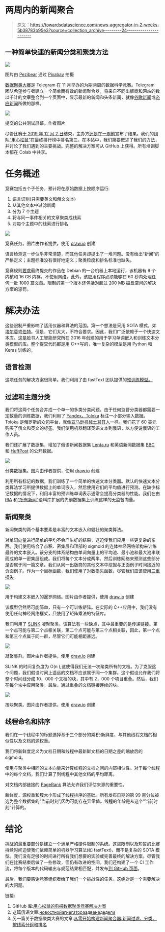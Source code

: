 # 两周内的新闻聚合

> 原文：<https://towardsdatascience.com/news-aggregator-in-2-weeks-5b38783b95e3?source=collection_archive---------24----------------------->

## 一种简单快速的新闻分类和聚类方法

![](img/5a4f6bd95573f57ba1c6af734335bce4.png)

图片由 [Pezibear](https://pixabay.com/ru/users/Pezibear-526143/?utm_source=link-attribution&amp;utm_medium=referral&amp;utm_campaign=image&amp;utm_content=502778) 通过 [Pixabay](https://pixabay.com/ru/?utm_source=link-attribution&utm_medium=referral&utm_campaign=image&utm_content=502778) 拍摄

[数据聚类大赛](https://contest.com/data-clustering)是 Telegram 在 11 月举办的为期两周的数据科学竞赛。Telegram 团队希望参与者建立一个简单而有效的新闻聚合器，将来自不同出版商和网站的数以千计的文章整合到一个页面中，显示最新的新闻和头条新闻，就像[谷歌新闻](https://news.google.com)或[必应新闻](https://www.bing.com/news)所做的那样。

![](img/f1b16cc69f89c9d3a4a9458fdae29cf8.png)

提交的公共测试屏幕。作者图片

尽管比赛[于 2019 年 12 月 2 日](https://t.me/contest/137)结束，主办方[还是在一周前](https://t.me/contest/158)宣布了结果。我们的团队[“用心松鼠”](https://contest.com/data-clustering/entry1171)在最终排行榜中排名第三。在本帖中，我们简要概述了我们的方法，并讨论了我们遇到的主要挑战。完整的解决方案可从 GitHub 上获得。所有培训脚本都在 Colab 中共享。

# 任务概述

竞赛包括五个子任务，预计将在原始数据上按顺序运行:

1.  语言识别(只需要英文和俄文文本)
2.  从其他文本中过滤新闻
3.  分为 7 个主题
4.  将与同一事件相关的文章聚类成线索
5.  对每个主题中的线索进行排名

![](img/b5dc3587a6ea70562a7dac8fc5a4201a.png)

竞赛任务。图片由作者提供，使用 [draw.io](http://draw.io) 创建

语言检测这一步似乎非常清楚，而其他任务却提出了一堆问题。没有给出“新闻”的严格定义；主题标准没有很好地定义；聚类粒度和排名标准也缺失。

竞赛规则[要求](https://contest.com/docs/data_clustering)最终提交的作品在 Debian 的一台机器上本地运行，该机器有 8 个内核和 16 GB 内存，不使用网络。此外，该应用程序必须能够在 60 秒内处理任何一批 1000 篇文章。限制的第一个版本还包括对超过 200 MB 磁盘空间的解决方案的惩罚。

# 解决办法

这些限制严重影响了适用仪器和算法的范围。第一个想法是采用 SOTA 模式，如[埃尔莫](https://allennlp.org/elmo)或[伯特](https://arxiv.org/abs/1810.04805)。但是，它们太大，不符合要求。因此，我们广泛依赖于一个快速文本库。这是脸书人工智能研究所在 2016 年创建的用于学习单词嵌入和训练文本分类模型的库。整个提交代码都是用 C++写的，唯一复杂的模型是用 Python 和 Keras 训练的。

## 语言检测

这项任务的解决方案很简单。我们利用了由 fastText 团队提供的[预训练模型。](https://fasttext.cc/docs/en/language-identification.html)

## 过滤和主题分类

我们将这两个任务合并成一个单一的多类分类问题。由于任何监督分类器都需要一定数量的训练数据，我们利用了 [Yandex。Toloka](https://toloka.yandex.ru/) 标注一小部分输入数据。Toloka 是俄罗斯的众包平台，就像[亚马逊机械土耳其人](https://www.mturk.com/)一样。我们花了 60 美元购买了俄文和英文的标签。我们使用机器翻译英语文本到俄语，以方便说俄语的工作人员。

我们还扩展了数据集，增加了俄语新闻数据集 [Lenta.ru](https://github.com/yutkin/Lenta.Ru-News-Dataset) 和英语新闻数据集 [BBC](https://www.kaggle.com/shineucc/bbc-news-dataset) 和 [HuffPost](https://www.kaggle.com/rmisra/news-category-dataset) 的公开数据。

![](img/3a4e7e97a8ea4f403dc2989698b41fd0.png)

分类数据集。图片由作者提供，使用 [draw.io](http://draw.io) 创建

利用所有标记的数据，我们训练了一个简单的快速文本分类器。默认的快速文本分类算法学习所提供数据上的单词嵌入，然后使用它们的平均值进行预测。在缺少标记数据的情况下，利用丰富的预训练单词表示通常会提高分类器的性能。我们在由 [RIA](https://github.com/RossiyaSegodnya/ria_news_dataset) 和[“所有新闻”](https://www.kaggle.com/snapcrack/all-the-news)语料库扩展的先前数据集上训练这样的无监督向量。

## 新闻聚类

新闻聚类的两个基本要素是丰富的文本嵌入和健壮的聚类算法。

对单词向量进行简单的平均不会产生好的结果，这迫使我们应用一些更复杂的东西。我们使用结合了点积、密集层和顶部的 sigmoid 的连体神经网络架构来训练最终的文本嵌入。该分支的体系结构由单词向量上的平均池、最小池和最大池串联而成的单一密集层组成。我们将每个文本分成两半，然后训练网络来预测这些部分是否属于同一篇文章。我们从同一出版商的其他文本中挖掘与正面例子时间接近的负面例子。作为一个目标函数，我们使用了对数损失函数，尽管我们应该使用[三重损失](https://en.wikipedia.org/wiki/Triplet_loss)。

![](img/24563554308f3b5f6bffe41f05261d00.png)

用于构建文本嵌入的暹罗网络。图片由作者提供，使用 [draw.io](http://draw.io) 创建

该模型仍然尽可能简单，只有一个可训练矩阵。在实际的 C++应用中，我们没有使用任何神经网络框架，只使用了矩阵乘法的特征库。

我们利用了 [SLINK](https://sites.cs.ucsb.edu/~veronika/MAE/summary_SLINK_Sibson72.pdf) 凝聚聚类。该算法有一些缺点，其中最重要的是传递链接。第一个点可能与第二个点相关联，第二个点可能与第三个点相关联，因此，第一个点和第三个点属于同一群，尽管它们可能相距甚远。

![](img/1c43c72a2655a86955df2820518977ec.png)

凝聚集群。图片由作者提供，使用 [draw.io](http://draw.io) 创建

SLINK 的时间复杂度为 O(n ),这使得我们无法一次聚类所有的文档。为了克服这个问题，我们假设时间上遥远的文档不应该属于同一个集群。这个假设允许我们将整个时间线分成 10，000 个文档的块，其中有 2，000 个项目重叠。然后，我们在每个块中应用聚类，最后，通过重叠的文档链接连续的块。

![](img/f007f6bbc22942231996d15359e7f8c9.png)

按块聚类。图片由作者提供，使用 [draw.io](http://draw.io) 创建

## 线程命名和排序

我们在一个线程中的标题选择基于三个部分的乘积:新鲜度、与其他线程文档的相似性以及文档的源权重。

我们将新鲜度定义为文档日期和线程中最新鲜文档的日期之差的缩放后的 sigmoid。

使用与聚类中相同的文本向量来计算线程的文档之间的内部相似性。对于每个线程中的每个文档，我们计算了到线程中其他文档的平均距离。

对文档内部链接的 [PageRank](https://www.cs.princeton.edu/~chazelle/courses/BIB/pagerank.htm) 算法允许我们评估来源的重要性。

新鲜度、源权重和簇大小形成了线程排序的基础。所有发布日期的第 99 百分位被选为整个数据集的“当前时刻”,因为可能存在异常值。线程的年龄是从这个“当前时刻”计算的。

# 结论

挑战的最重要部分是建立一个满足严格硬件限制的系统。这些限制以及短暂的比赛持续时间迫使我们依赖简单的机器学习算法(如 fastText)，而不是复杂的 SOTA 模型。我们没有足够的时间进行所有我们想要的实验或完善最终的解决方案。尽管我们在比赛结束后做了一些修改，但仍有改进的空间。我们还构建了一个 CI 工作流，将每个版本的代码输出与规范结果相匹配，并发布[到 GitHub 页面](https://ilyagusev.github.io/tgcontest/en/main.html)。

最后，我们要感谢竞赛组织者给了我们一个挑战性的任务。这绝对是一个需要解决的大问题。

链接:

1.  GitHub 库:[用心松鼠的电报数据聚类竞赛解决方案](https://github.com/IlyaGusev/tgcontest)
2.  这篇俄语文章:[новостнойагиегатораадвенедедели](https://m.habr.com/ru/post/487324/)
3.  另一篇关于数据聚类大赛的文章:[从零开始构建新闻聚合器:新闻过滤、分类、按线索分组和排名](/building-a-news-aggregator-from-scratch-news-filtering-classification-grouping-in-threads-and-7b0bbf619b68)